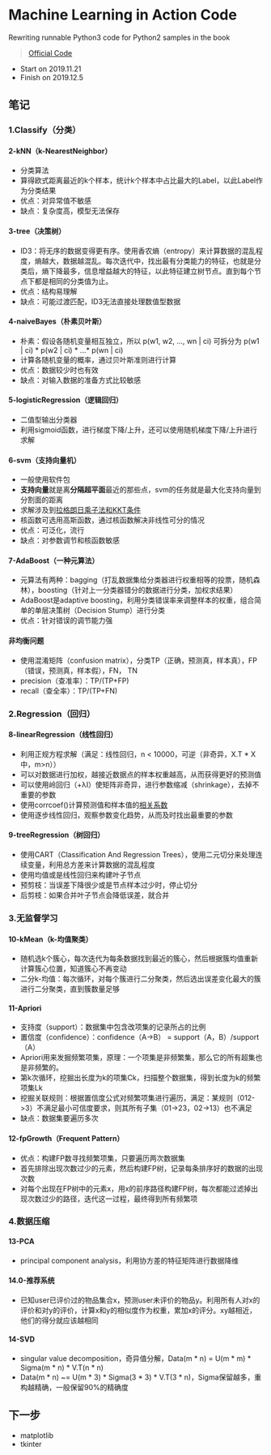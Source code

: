 # Machine Learning in Action Code
Rewriting runnable Python3 code for Python2 samples in the book
> [Official Code](https://www.manning.com/books/machine-learning-in-action)
* Start on 2019.11.21
* Finish on 2019.12.5

## 笔记
### 1.Classify（分类）
#### 2-kNN（k-NearestNeighbor）
* 分类算法
* 算得欧式距离最近的k个样本，统计k个样本中占比最大的Label，以此Label作为分类结果
* 优点：对异常值不敏感
* 缺点：复杂度高，模型无法保存
#### 3-tree（决策树）
* ID3：将无序的数据变得更有序。使用香农熵（entropy）来计算数据的混乱程度，熵越大，数据越混乱。每次迭代中，找出最有分类能力的特征，也就是分类后，熵下降最多，信息增益越大的特征，以此特征建立树节点。直到每个节点下都是相同的分类值为止。
* 优点：结构易理解
* 缺点：可能过渡匹配，ID3无法直接处理数值型数据
#### 4-naiveBayes（朴素贝叶斯）
* 朴素：假设各随机变量相互独立，所以 p(w1, w2, ..., wn | ci) 可拆分为 p(w1 | ci) * p(w2 | ci) * ...* p(wn | ci)
* 计算各随机变量的概率，通过贝叶斯准则进行计算
* 优点：数据较少时也有效
* 缺点：对输入数据的准备方式比较敏感
#### 5-logisticRegression（逻辑回归）
* 二值型输出分类器
* 利用sigmoid函数，进行梯度下降/上升，还可以使用随机梯度下降/上升进行求解
#### 6-svm（支持向量机）
* 一般使用软件包
* **支持向量**就是离**分隔超平面**最近的那些点，svm的任务就是最大化支持向量到分割面的距离
* 求解涉及到[拉格朗日乘子法和KKT条件](https://blog.csdn.net/on2way/article/details/47729419)
* 核函数可选用高斯函数，通过核函数解决非线性可分的情况
* 优点：可泛化，流行
* 缺点：对参数调节和核函数敏感
#### 7-AdaBoost（一种元算法）
* 元算法有两种：bagging（打乱数据集给分类器进行权重相等的投票，随机森林），boosting（针对上一分类器错分的数据进行分类，加权求结果）
* AdaBoost是adaptive boosting，利用分类错误率来调整样本的权重，组合简单的单层决策树（Decision Stump）进行分类
* 优点：针对错误的调节能力强
#### 非均衡问题
* 使用混淆矩阵（confusion matrix），分类TP（正确，预测真，样本真），FP（错误，预测真，样本假），FN， TN
* precision（查准率）：TP/(TP+FP)
* recall（查全率）：TP/(TP+FN)
### 2.Regression（回归）
#### 8-linearRegression（线性回归）
* 利用正规方程求解（满足：线性回归，n < 10000，可逆（非奇异，X.T * X 中，m>n））
* 可以对数据进行加权，越接近数据点的样本权重越高，从而获得更好的预测值
* 可以使用岭回归（+λI）使矩阵非奇异，进行参数缩减（shrinkage），去掉不重要的参数
* 使用corrcoef()计算预测值和样本值的[相关系数](https://blog.csdn.net/zzh1301051836/article/details/82217676)
* 使用逐步线性回归，观察参数变化趋势，从而及时找出最重要的参数
#### 9-treeRegression（树回归）
* 使用CART（Classification And Regression Trees），使用二元切分来处理连续变量，利用总方差来计算数据的混乱程度
* 使用均值或是线性回归来构建叶子节点
* 预剪枝：当误差下降很少或是节点样本过少时，停止切分
* 后剪枝：如果合并叶子节点会降低误差，就合并
### 3.无监督学习
#### 10-kMean（k-均值聚类）
* 随机选k个簇心，每次迭代为每条数据找到最近的簇心，然后根据簇均值重新计算簇心位置，知道簇心不再变动
* 二分k-均值：每次循环，对每个簇进行二分聚类，然后选出误差变化最大的簇进行二分聚类，直到簇数量足够
#### 11-Apriori
* 支持度（support）：数据集中包含改项集的记录所占的比例
* 置信度（confidence）：confidence（A->B） = support（A，B）/support（A）
* Apriori用来发掘频繁项集，原理：一个项集是非频繁集，那么它的所有超集也是非频繁的。
* 第k次循环，挖掘出长度为k的项集Ck，扫描整个数据集，得到长度为k的频繁项集Lk
* 挖掘关联规则：根据置信度公式对频繁项集进行遍历，满足：某规则（012->3）不满足最小可信度要求，则其所有子集（01->23，02->13）也不满足
* 缺点：数据集要遍历多次
#### 12-fpGrowth（Frequent Pattern）
* 优点：构建FP数寻找频繁项集，只要遍历两次数据集
* 首先排除出现次数过少的元素，然后构建FP树，记录每条排序好的数据的出现次数
* 对每个出现在FP树中的元素x，用x的前序路径构建FP树，每次都能过滤掉出现次数过少的路径，迭代这一过程，最终得到所有频繁项
### 4.数据压缩
#### 13-PCA
* principal component analysis，利用协方差的特征矩阵进行数据降维
#### 14.0-推荐系统
* 已知user已评价过的物品集合x，预测user未评价的物品y。利用所有人对x的评价和对y的评价，计算x和y的相似度作为权重，累加x的评分。xy越相近，他们的得分就应该越相同
#### 14-SVD
* singular value decomposition，奇异值分解，Data(m * n) = U(m * m) * Sigma(m * n) * V.T(n * n)
* Data(m * n) ~= U(m * 3) * Sigma(3 * 3) * V.T(3 * n)，Sigma保留越多，重构越精确，一般保留90%的精确度


## 下一步
* matplotlib
* tkinter
